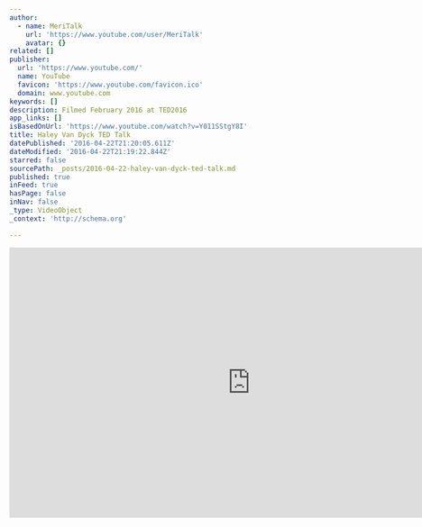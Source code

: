 ```yaml
---
author:
  - name: MeriTalk
    url: 'https://www.youtube.com/user/MeriTalk'
    avatar: {}
related: []
publisher:
  url: 'https://www.youtube.com/'
  name: YouTube
  favicon: 'https://www.youtube.com/favicon.ico'
  domain: www.youtube.com
keywords: []
description: Filmed February 2016 at TED2016
app_links: []
isBasedOnUrl: 'https://www.youtube.com/watch?v=Y011SStgY8I'
title: Haley Van Dyck TED Talk
datePublished: '2016-04-22T21:20:05.611Z'
dateModified: '2016-04-22T21:19:22.844Z'
starred: false
sourcePath: _posts/2016-04-22-haley-van-dyck-ted-talk.md
published: true
inFeed: true
hasPage: false
inNav: false
_type: VideoObject
_context: 'http://schema.org'

---
```

<iframe src="https://cdn.embedly.com/widgets/media.html?src=https%3A%2F%2Fwww.youtube.com%2Fembed%2FY011SStgY8I%3Ffeature%3Doembed&amp;url=https%3A%2F%2Fwww.youtube.com%2Fwatch%3Fv%3DY011SStgY8I&amp;image=https%3A%2F%2Fi.ytimg.com%2Fvi%2FY011SStgY8I%2Fhqdefault.jpg&amp;key=b7d04c9b404c499eba89ee7072e1c4f7&amp;type=text%2Fhtml&amp;schema=youtube" width="854" height="480" scrolling="no" frameborder="0" allowfullscreen="" style=""></iframe>